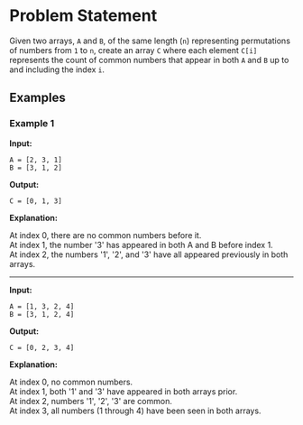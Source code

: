 # Problem Statement

Given two arrays, `A` and `B`, of the same length (`n`) representing permutations of numbers from `1` to `n`,  create an array `C` where each element `C[i]` represents the count of common numbers that appear in both `A` and `B` up to and including the index `i`.

## Examples

### Example 1

**Input:**  

    A = [2, 3, 1]
    B = [3, 1, 2]

**Output:**  

    C = [0, 1, 3]

**Explanation:**  

At index 0, there are no common numbers before it.  
At index 1, the number '3' has appeared in both A and B before index 1.  
At index 2, the numbers '1', '2', and '3' have all appeared previously in both arrays.

----

**Input:**  

    A = [1, 3, 2, 4]
    B = [3, 1, 2, 4]

**Output:**  

    C = [0, 2, 3, 4]

**Explanation:**  

At index 0, no common numbers.  
At index 1, both '1' and '3' have appeared in both arrays prior.  
At index 2, numbers '1', '2', '3' are common.  
At index 3, all numbers (1 through 4) have been seen in both arrays.  